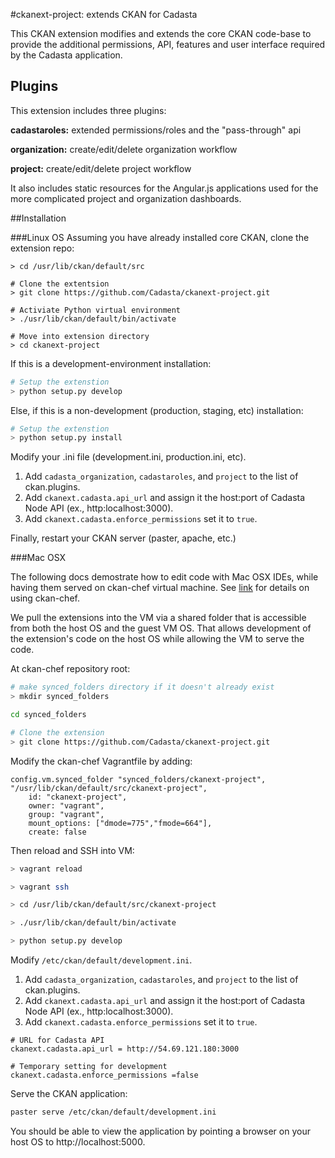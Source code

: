 #ckanext-project: extends CKAN for Cadasta

This CKAN extension modifies and extends the core CKAN code-base to provide the additional permissions, API, features and user interface required by the Cadasta application.

## Plugins
This extension includes three plugins:   

**cadastaroles:** extended permissions/roles and the "pass-through" api

**organization:** create/edit/delete organization workflow

**project:** create/edit/delete project workflow

It also includes static resources for the Angular.js applications used for the more complicated project and organization dashboards.

##Installation

###Linux OS
Assuming you have already installed core CKAN, clone the extension repo:

```shell
> cd /usr/lib/ckan/default/src

# Clone the extentsion
> git clone https://github.com/Cadasta/ckanext-project.git

# Activiate Python virtual environment
> ./usr/lib/ckan/default/bin/activate

# Move into extension directory
> cd ckanext-project
```

If this is a development-environment installation:

```bash
# Setup the extenstion
> python setup.py develop

```

Else, if this is a non-development (production, staging, etc) installation:

```bash
# Setup the extenstion
> python setup.py install
```

Modify your .ini file (development.ini, production.ini, etc).  

1. Add `cadasta_organization`,  `cadastaroles`, and `project` to the list of ckan.plugins.  
2. Add `ckanext.cadasta.api_url` and assign it the host:port of Cadasta Node API (ex., http:localhost:3000).  
3. Add `ckanext.cadasta.enforce_permissions` set it to `true`.

Finally, restart your CKAN server (paster, apache, etc.)


###Mac OSX 

The following docs demostrate how to edit code with Mac OSX IDEs, while having them served on ckan-chef virtual machine. See [link](http://) for details on using ckan-chef.

We pull the extensions into the VM via a shared folder that is accessible from both the host OS and the guest VM OS. That allows development of the extension's code on the host OS while allowing the VM to serve the code.

At ckan-chef repository root:  

```bash
# make synced_folders directory if it doesn't already exist
> mkdir synced_folders

cd synced_folders

# Clone the extension
> git clone https://github.com/Cadasta/ckanext-project.git
```

Modify the ckan-chef Vagrantfile by adding:

```
config.vm.synced_folder "synced_folders/ckanext-project", "/usr/lib/ckan/default/src/ckanext-project",
	id: "ckanext-project", 
	owner: "vagrant",
	group: "vagrant",
	mount_options: ["dmode=775","fmode=664"],
	create: false  
```

Then reload and SSH into VM:  

```bash
> vagrant reload

> vagrant ssh

> cd /usr/lib/ckan/default/src/ckanext-project

> ./usr/lib/ckan/default/bin/activate

> python setup.py develop

```

Modify `/etc/ckan/default/development.ini`.
1.  Add `cadasta_organization`,  `cadastaroles`, and `project` to the list of ckan.plugins.  
2.  Add `ckanext.cadasta.api_url` and assign it the host:port of Cadasta Node API (ex., http:localhost:3000).
3.  Add `ckanext.cadasta.enforce_permissions` set it to `true`.

```
# URL for Cadasta API
ckanext.cadasta.api_url = http://54.69.121.180:3000 

# Temporary setting for development
ckanext.cadasta.enforce_permissions =false
```

Serve the CKAN application:
```bash
paster serve /etc/ckan/default/development.ini
```

You should be able to view the application by pointing a browser on your host OS to http://localhost:5000.
